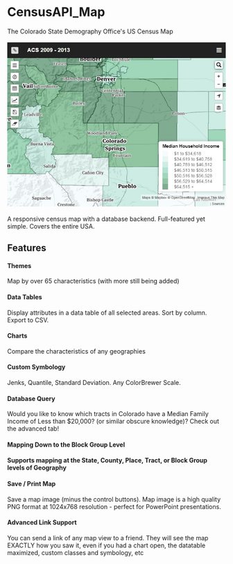 # CensusAPI_Map
The Colorado State Demography Office's US Census Map<br /><br />
<img src="image/censusmap.png" /><br /><br />
A responsive census map with a database backend.  Full-featured yet simple.  Covers the entire USA.
<h2>Features</h2>
<h4>Themes</h4>
<p>Map by over 65 characteristics (with more still being added)</p>
<h4>Data Tables</h4>
<p>Display attributes in a data table of all selected areas.  Sort by column.  Export to CSV.</p>
<h4>Charts</h4>
<p>Compare the characteristics of any geographies</p>
<h4>Custom Symbology</h4>
<p>Jenks, Quantile, Standard Deviation.  Any ColorBrewer Scale.</p>
<h4>Database Query</h4>
<p>Would you like to know which tracts in Colorado have a Median Family Income of Less than $20,000? (or similar obscure knowledge)?  Check out the advanced tab!</p>
<h4>Mapping Down to the Block Group Level<h4>
<p>Supports mapping at the State, County, Place, Tract, or Block Group levels of Geography</p>
<h4>Save / Print Map</h4>
<p>Save a map image (minus the control buttons).  Map image is a high quality PNG format at 1024x768 resolution - perfect for PowerPoint presentations.</p>
<h4>Advanced Link Support</h4>
<p>You can send a link of any map view to a friend.  They will see the map EXACTLY how you saw it, even if you had a chart open, the datatable maximized, custom classes and symbology, etc</p>

